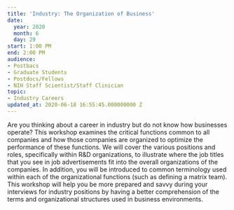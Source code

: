 ```yaml
---
title: 'Industry: The Organization of Business'
date:
  year: 2020
  month: 6
  day: 29
start: 1:00 PM
end: 2:00 PM
audience:
- Postbacs
- Graduate Students
- Postdocs/Fellows
- NIH Staff Scientist/Staff Clinician
topic:
- Industry Careers
updated_at: 2020-06-18 16:55:45.000000000 Z
---
```

Are you thinking about a career in industry but do not know how
businesses operate? This workshop examines the critical functions common
to all companies and how those companies are organized to optimize the
performance of these functions. We will cover the various positions and
roles, specifically within R&amp;D organizations, to illustrate where
the job titles that you see in job advertisements fit into the overall
organizations of the companies. In addition, you will be introduced to
common terminology used within each of the organizational functions
(such as defining a matrix team). This workshop will help you be more
prepared and savvy during your interviews for industry positions by
having a better comprehension of the terms and organizational structures
used in business environments.
